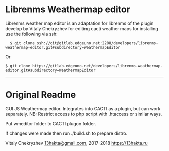 # Librenms Weathermap editor

Librenms weather map editor is an adaptation for librenms of the plugin develop by Vitaly Chekryzhev for editing cacti
weather maps
for installing use the following via ssh:
````
  $ git clone ssh://git@gitlab.edgeuno.net:2288/developers/librenms-weathermap-editor.git#subdirectory=WeathermapEditor
````
Or
````
$ git clone https://gitlab.edgeuno.net/developers/librenms-weathermap-editor.git#subdirectory=WeathermapEditor
````
----

# Original Readme

GUI JS Weathermap editor. Integrates into CACTI as a plugin, but can work separately. NB: Restrict access to php script
with .htaccess or similar ways.

Put wmeditor folder to CACTI plugon folder.

If changes were made then run ./build.sh to prepare distro.

Vitaly Chekryzhev <13hakta@gmail.com>, 2017-2018
https://13hakta.ru
